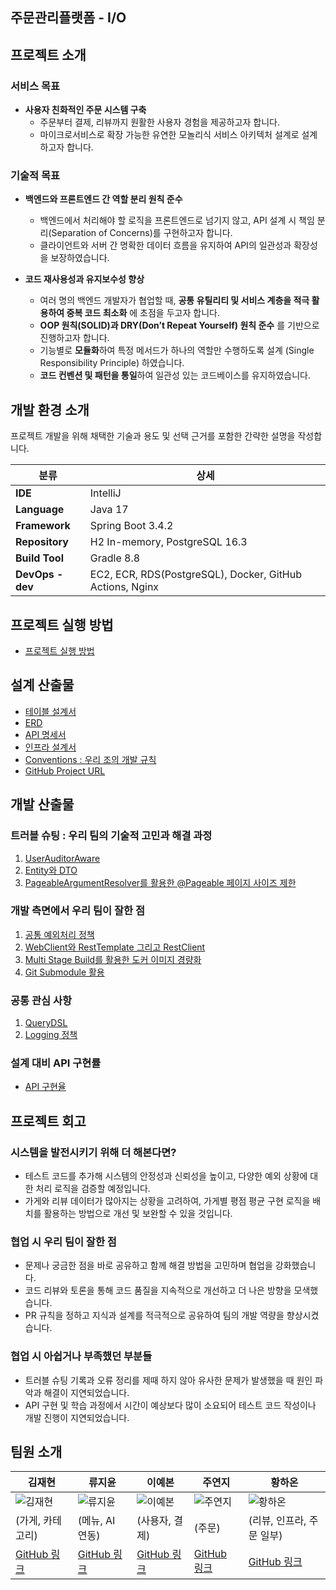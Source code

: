 ## 주문관리플랫폼 - I/O

## 프로젝트 소개
### 서비스 목표
- **사용자 친화적인 주문 시스템 구축**  
  - 주문부터 결제, 리뷰까지 원활한 사용자 경험을 제공하고자 합니다.
  - 마이크로서비스로 확장 가능한 유연한 모놀리식 서비스 아키텍처 설계로 설계하고자 합니다.

### 기술적 목표
- **백엔드와 프론트엔드 간 역할 분리 원칙 준수**
  - 백엔드에서 처리해야 할 로직을 프론트엔드로 넘기지 않고, API 설계 시 책임 분리(Separation of Concerns)를 구현하고자 합니다.
  - 클라이언트와 서버 간 명확한 데이터 흐름을 유지하여 API의 일관성과 확장성을 보장하였습니다.

- **코드 재사용성과 유지보수성 향상**  
  - 여러 명의 백엔드 개발자가 협업할 때, **공통 유틸리티 및 서비스 계층을 적극 활용하여 중복 코드 최소화** 에 초점을 두고자 합니다.
  - **OOP 원칙(SOLID)과 DRY(Don’t Repeat Yourself) 원칙 준수** 를 기반으로 진행하고자 합니다.
  - 기능별로 **모듈화**하여 특정 메서드가 하나의 역할만 수행하도록 설계 (Single Responsibility Principle) 하였습니다.
  - **코드 컨벤션 및 패턴을 통일**하여 일관성 있는 코드베이스를 유지하였습니다.

## 개발 환경 소개
프로젝트 개발을 위해 채택한 기술과 용도 및 선택 근거를 포함한 간략한 설명을 작성합니다.

| 분류           | 상세                                      |
|--------------|--------------------------------------|
| **IDE**       | IntelliJ                              |
| **Language**  | Java 17                              |
| **Framework** | Spring Boot 3.4.2                    |
| **Repository** | H2 In-memory, PostgreSQL 16.3       |
| **Build Tool** | Gradle 8.8                           |
| **DevOps - dev** | EC2, ECR, RDS(PostgreSQL), Docker, GitHub Actions, Nginx |


## 프로젝트 실행 방법
- [프로젝트 실행 방법](https://github.com/I-Oteam/order-management-platform/wiki/%ED%94%84%EB%A1%9C%EC%A0%9D%ED%8A%B8-%EC%8B%A4%ED%96%89-%EB%B0%A9%EB%B2%95)


## 설계 산출물
- [테이블 설계서](https://github.com/I-Oteam/order-management-platform/wiki/%ED%94%84%EB%A1%9C%EC%A0%9D%ED%8A%B8-%EC%84%A4%EA%B3%84#%ED%85%8C%EC%9D%B4%EB%B8%94-%EB%AA%85%EC%84%B8%EC%84%9C)
- [ERD](https://github.com/I-Oteam/order-management-platform/wiki/%ED%94%84%EB%A1%9C%EC%A0%9D%ED%8A%B8-%EC%84%A4%EA%B3%84#erd-%EC%84%A4%EA%B3%84%EB%8F%84)
- [API 명세서](https://github.com/I-Oteam/order-management-platform/wiki/%ED%94%84%EB%A1%9C%EC%A0%9D%ED%8A%B8-%EC%84%A4%EA%B3%84#api-%EB%AA%85%EC%84%B8%EC%84%9C)
- [인프라 설계서](https://github.com/I-Oteam/order-management-platform/wiki/%ED%94%84%EB%A1%9C%EC%A0%9D%ED%8A%B8-%EC%84%A4%EA%B3%84#%EC%9D%B8%ED%94%84%EB%9D%BC-%EC%84%A4%EA%B3%84%EC%84%9C)
- [Conventions : 우리 조의 개발 규칙](https://github.com/I-Oteam/order-management-platform/wiki/%ED%94%84%EB%A1%9C%EC%A0%9D%ED%8A%B8-%EC%84%A4%EA%B3%84#-%ED%94%84%EB%A1%9C%EC%A0%9D%ED%8A%B8-%EC%BB%A8%EB%B2%A4%EC%85%98)
- [GitHub Project URL](https://github.com/I-Oteam/order-management-platform)


## 개발 산출물

### 트러블 슈팅 : 우리 팀의 기술적 고민과 해결 과정
 1. [UserAuditorAware](https://github.com/I-Oteam/order-management-platform/wiki/UserAuditorAware)
 2. [Entity와 DTO](https://github.com/I-Oteam/order-management-platform/wiki/Entity%EC%99%80-DTO)
 3. [PageableArgumentResolver를 활용한 @Pageable 페이지 사이즈 제한](https://github.com/I-Oteam/order-management-platform/wiki/PageableArgumentResolver%EB%A5%BC-%ED%99%9C%EC%9A%A9%ED%95%9C-@Pageable-%ED%8E%98%EC%9D%B4%EC%A7%80-%EC%82%AC%EC%9D%B4%EC%A6%88-%EC%A0%9C%ED%95%9C)
 
 ### 개발 측면에서 우리 팀이 잘한 점 
 1. [공통 예외처리 정책](https://github.com/I-Oteam/order-management-platform/wiki/%EA%B3%B5%ED%86%B5-%EC%98%88%EC%99%B8%EC%B2%98%EB%A6%AC-%EC%A0%95%EC%B1%85)
 2. [WebClient와 RestTemplate 그리고 RestClient](https://github.com/I-Oteam/order-management-platform/wiki/WebClient%EC%99%80-RestTemplate-%EA%B7%B8%EB%A6%AC%EA%B3%A0-RestClient)
 3. [Multi Stage Build를 활용한 도커 이미지 경량화](https://github.com/I-Oteam/order-management-platform/wiki/Multi-Stage-Build%EB%A5%BC-%ED%99%9C%EC%9A%A9%ED%95%9C-%EB%8F%84%EC%BB%A4-%EC%9D%B4%EB%AF%B8%EC%A7%80-%EA%B2%BD%EB%9F%89%ED%99%94)
 4. [Git Submodule 활용](https://github.com/I-Oteam/order-management-platform/wiki/Git-Submodule-%ED%99%9C%EC%9A%A9)
     
### 공통 관심 사항
1. [QueryDSL](https://github.com/I-Oteam/order-management-platform/wiki/QueryDSL)
2. [Logging 정책](https://github.com/I-Oteam/order-management-platform/wiki/Logging-%EC%A0%95%EC%B1%85)

### 설계 대비 API 구현률
- [API 구현율](https://github.com/I-Oteam/order-management-platform/wiki/%EC%84%A4%EA%B3%84-%EB%8C%80%EB%B9%84-API-%EA%B5%AC%ED%98%84%EC%9C%A8#%EC%84%A4%EA%B3%84-%EB%8C%80%EB%B9%84-api-%EA%B5%AC%ED%98%84%EC%9C%A8)

## 프로젝트 회고

### 시스템을 발전시키기 위해 더 해본다면?
- 테스트 코드를 추가해 시스템의 안정성과 신뢰성을 높이고, 다양한 예외 상황에 대한 처리 로직을 검증할 예정입니다.
- 가게와 리뷰 데이터가 많아지는 상황을 고려하여, 가게별 평점 평균 구현 로직을 배치를 활용하는 방법으로 개선 및 보완할 수 있을 것입니다.

### 협업 시 우리 팀이 잘한 점
- 문제나 궁금한 점을 바로 공유하고 함께 해결 방법을 고민하며 협업을 강화했습니다.
- 코드 리뷰와 토론을 통해 코드 품질을 지속적으로 개선하고 더 나은 방향을 모색했습니다.
- PR 규칙을 정하고 지식과 설계를 적극적으로 공유하여 팀의 개발 역량을 향상시켰습니다.

### 협업 시 아쉽거나 부족했던 부분들
- 트러블 슈팅 기록과 오류 정리를 제때 하지 않아 유사한 문제가 발생했을 때 원인 파악과 해결이 지연되었습니다.
- API 구현 및 학습 과정에서 시간이 예상보다 많이 소요되어 테스트 코드 작성이나 개발 진행이 지연되었습니다.

## 팀원 소개

| 김재현 | 류지윤 | 이예본 | 주연지 | 황하온 |
|--------|--------|--------|--------|--------|
| ![김재현](https://avatars.githubusercontent.com/u/94097685?v=4&size=150) | ![류지윤](https://avatars.githubusercontent.com/u/63836145?v=4&size=150) | ![이예본](https://avatars.githubusercontent.com/u/133661980?v=4&size=150) | ![주연지](https://avatars.githubusercontent.com/u/125468560?u=bed2a2c6cd8f101da322a1a4d76bd284648a5d00&v=4&size=150) | ![황하온](https://avatars.githubusercontent.com/u/62924471?u=3834f05ecd13e00470ac03f1474bbe1ecc452d37&v=4&size=150) |
| (가게, 카테고리) | (메뉴, AI 연동) | (사용자, 결제) | (주문) | (리뷰, 인프라, 주문 일부) |
| [GitHub 링크](https://github.com/iconew123) | [GitHub 링크](https://github.com/Ryujy) | [GitHub 링크](https://github.com/ybon1107) | [GitHub 링크](https://github.com/yeonzee) | [GitHub 링크](https://github.com/HanaHww2) |


